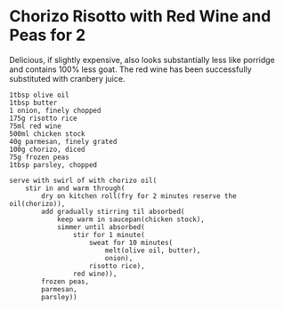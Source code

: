 Chorizo Risotto with Red Wine and Peas for 2
============================================

Delicious, if slightly expensive, also looks substantially less like porridge
and contains 100% less goat. The red wine has been successfully substituted with
cranbery juice.

    1tbsp olive oil
    1tbsp butter
    1 onion, finely chopped
    175g risotto rice
    75ml red wine
    500ml chicken stock
    40g parmesan, finely grated
    100g chorizo, diced
    75g frozen peas
    1tbsp parsley, chopped

    serve with swirl of with chorizo oil(
        stir in and warm through(
            dry on kitchen roll(fry for 2 minutes reserve the oil(chorizo)),
            add gradually stirring til absorbed(
                keep warm in saucepan(chicken stock),
                simmer until absorbed(
                    stir for 1 minute(
                        sweat for 10 minutes(
                            melt(olive oil, butter),
                            onion),
                        risotto rice),
                    red wine)),
            frozen peas,
            parmesan,
            parsley))
